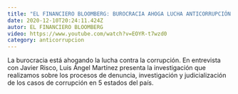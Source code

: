```yaml
---
title: "EL FINANCIERO BLOOMBERG: BUROCRACIA AHOGA LUCHA ANTICORRUPCIÓN EN LOS ESTADOS"
date: 2020-12-10T20:24:11.424Z
autor: EL FINANCIERO BLOOMBERG
video: https://www.youtube.com/watch?v=EOYR-t7wzd0
category: anticorrupcion
---
```

<!--StartFragment-->

La burocracia está ahogando la lucha contra la corrupción. En entrevista con Javier Risco, Luis Ángel Martínez presenta la investigación que realizamos sobre los procesos de denuncia, investigación y judicialización de los casos de corrupción en 5 estados del país.

<!--EndFragment-->
